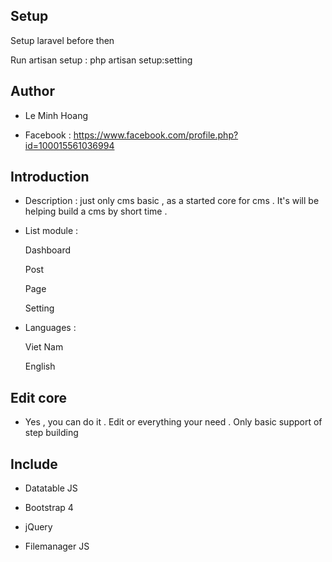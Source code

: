 
## Setup

Setup laravel before then

Run artisan setup : php artisan setup:setting

## Author

 - Le Minh Hoang

 - Facebook : https://www.facebook.com/profile.php?id=100015561036994

## Introduction

+ Description : just only cms basic , as a started core for cms . It's will be helping build a cms by short time .

+ List module : 

    Dashboard 

    Post

    Page

    Setting

+ Languages : 

    Viet Nam 

    English

## Edit core 

+ Yes , you can do it . Edit or everything your need . Only basic support of step building

## Include 

 - Datatable JS

 - Bootstrap 4 

 - jQuery

 - Filemanager JS


